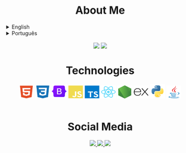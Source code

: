 <div>
	<h1 align="center">About Me</h1>	
	<details>
		<summary>English</summary>
		<br>
		<p>
			Hey, I'm Felipe Macedo, a student full of energy and eager for professional adventures! I'm on the verge of earning my degree in Software Engineering from UNICEPLAC, and I can't wait to bring my passion for technology to an amazing corporate environment.
		</p>
		<p>
			Throughout my academic journey, I've honed ninja-like skills in programming, puzzle-solving, and teamwork. I've taken on challenges in academic projects that have expanded my creativity and sharpened my critical thinking.
		</p>
		<p>
			I'm eager to dive headfirst into your company and be a driving force behind exciting projects. My dedication and quick learning abilities make me a valuable candidate. Let's chat about how I can contribute to your organization soon? 😄🚀
		</p>
	</details>
	<details>
		<summary>Português</summary>
		<br>
		<p>
			Ei, eu sou Felipe Macedo, um estudante cheio de energia e sede de aventuras no mundo profissional! Estou quase pegando meu diploma de Engenharia de Software na UNICEPLAC e mal posso esperar para levar minha paixão pela tecnologia a um ambiente corporativo incrível.
		</p>
		<p>
			Durante minha jornada acadêmica, desenvolvi habilidades ninja em programação, resolução de quebra-cabeças e trabalho em equipe. Enfrentei desafios em projetos acadêmicos que expandiram minha criatividade e aprimoraram meu raciocínio crítico.
		</p>
		<p>
			Estou ansioso para me juntar à sua equipe e contribuir com projetos empolgantes. Minha dedicação e disposição para aprender rapidamente me tornam um candidato valioso. Vamos conversar sobre como posso agregar valor à sua organização em breve? 😄🚀
		</p>
	</details>
</div>

<br>
<div align="center">
	<picture>
  		<source
		    srcset="https://github-readme-stats.vercel.app/api?username=Zuk3s&show_icons=true&theme=dark&icon_color=F2C53D&ring_color=F2C53D&rank_icon=github"
		    media="(prefers-color-scheme: dark)"
		/>
		<source
		    srcset="https://github-readme-stats.vercel.app/api?username=Zuk3s&show_icons=true&title_color=000000&icon_color=3E7BAC&ring_color=3E7BAC&rank_icon=github"
		    media="(prefers-color-scheme: light), (prefers-color-scheme: no-preference)"
		/>
		  <img height="190px" src="https://github-readme-stats.vercel.app/api?username=Zuk3s&show_icons=true" />
	</picture>
	<picture>
  		<source
		    srcset="https://github-readme-stats.vercel.app/api/top-langs/?username=Zuk3s&show_icons=true&theme=dark&size_weight=0.5&count_weight=0.5&langs_count=5&layout=donut&exclude_repo=The-Creed-Of-Gods-Game"
		    media="(prefers-color-scheme: dark)"
		/>
		<source
		    srcset="https://github-readme-stats.vercel.app/api/top-langs/?username=Zuk3s&show_icons=true&size_weight=0.5&count_weight=0.5&langs_count=5&layout=donut&title_color=000000&exclude_repo=The-Creed-Of-Gods-Game"
		    media="(prefers-color-scheme: light), (prefers-color-scheme: no-preference)"
		/>
		  <img height="190px" src="https://github-readme-stats.vercel.app/api/top-langs/?username=Zuk3s&size_weight=0&count_weight=1&langs_count=5&layout=donut&exclude_repo=The-Creed-Of-Gods-Game"/>
	</picture>
</div>
		
<div align="center">
	<h1> Technologies </h1>
	<img alt="Zuk3s-HTML" height="35" width="40" src="https://raw.githubusercontent.com/devicons/devicon/master/icons/html5/html5-plain.svg">
	<img alt="Zuk3s-CSS" height="35" width="40" src="https://raw.githubusercontent.com/devicons/devicon/master/icons/css3/css3-plain.svg">
	<img alt="Zuk3s-CSS" height="39" width="40" src="https://raw.githubusercontent.com/devicons/devicon/master/icons/bootstrap/bootstrap-original.svg">
	<img alt="Zuk3s-Js" height="35" width="40" src="https://raw.githubusercontent.com/devicons/devicon/master/icons/javascript/javascript-plain.svg">
	<a href="https://www.javascript.com/" target="_blank" ><img alt="Zuk3s-Ts" height="35" width="40" src="https://raw.githubusercontent.com/devicons/devicon/master/icons/typescript/typescript-plain.svg"></a>
	<img alt="Zukes-React" height="35" width="40" src="https://raw.githubusercontent.com/devicons/devicon/master/icons/react/react-original.svg">
	<img alt="Zuk3s-Node" height="35" width="40" src="https://raw.githubusercontent.com/devicons/devicon/master/icons/nodejs/nodejs-original.svg">
	<img alt="Zuk3s-Node" height="35" width="40" src="https://raw.githubusercontent.com/devicons/devicon/master/icons/express/express-original.svg">
	<img alt="Zuk3s-Python" height="39" width="40" src="https://raw.githubusercontent.com/devicons/devicon/master/icons/python/python-original.svg">
	<img alt="Zuk3s-Java" height="35" width="40" src="https://raw.githubusercontent.com/devicons/devicon/master/icons/java/java-original.svg">
</div>

<br>

<div align="center">
	<h1> Social Media </h1>
	<a href="https://www.instagram.com/felipe_mac14" target="_blank">
		<img src="https://img.shields.io/badge/-Instagram-%23E4405F?style=for-the-badge&logo=instagram&logoColor=white" target="_blank">
	</a>
	<a href="mailto:felipe.macedo2908@gmail.com">
		<img src="https://img.shields.io/badge/-Gmail-%23333?style=for-the-badge&logo=gmail&logoColor=white" target="_blank">
	</a>
	<a href="https://www.linkedin.com/in/felipe-macedo-31b26a235/" target="_blank">
		<img src="https://img.shields.io/badge/-LinkedIn-%230077B5?style=for-the-badge&logo=linkedin&logoColor=white" target="_blank">
	</a> 
</div>  
  
